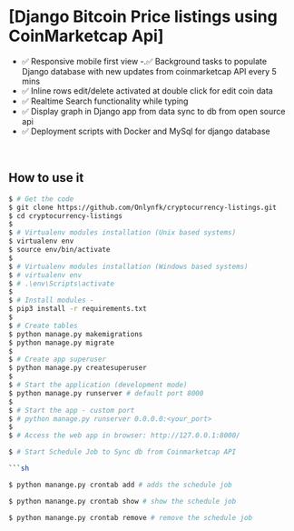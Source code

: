 # [Django Bitcoin Price listings using CoinMarketcap Api] 

- ✅ Responsive mobile first view
-.✅ Background tasks to populate Django database with new updates from coinmarketcap API every 5 mins
- ✅ Inline rows edit/delete activated at double click for edit coin data
- ✅ Realtime Search functionality while typing
- ✅ Display graph in Django app from data sync to db from open source api
- ✅ Deployment scripts with Docker and MySql for django database 

<br />

## How to use it

```bash
$ # Get the code
$ git clone https://github.com/Onlynfk/cryptocurrency-listings.git
$ cd cryptocurrency-listings
$
$ # Virtualenv modules installation (Unix based systems)
$ virtualenv env
$ source env/bin/activate
$
$ # Virtualenv modules installation (Windows based systems)
$ # virtualenv env
$ # .\env\Scripts\activate
$
$ # Install modules -
$ pip3 install -r requirements.txt
$
$ # Create tables
$ python manage.py makemigrations
$ python manage.py migrate
$
$ # Create app superuser
$ python manage.py createsuperuser
$
$ # Start the application (development mode)
$ python manage.py runserver # default port 8000
$
$ # Start the app - custom port
$ # python manage.py runserver 0.0.0.0:<your_port>
$
$ # Access the web app in browser: http://127.0.0.1:8000/

$ # Start Schedule Job to Sync db from Coinmarketcap API 

```sh

$ python manange.py crontab add # adds the schedule job

$ python manange.py crontab show # show the schedule job

$ python manange.py crontab remove # remove the schedule job

```


